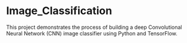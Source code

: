 # Image_Classification
This project demonstrates the process of building a deep Convolutional Neural Network (CNN) image classifier using Python and TensorFlow.
